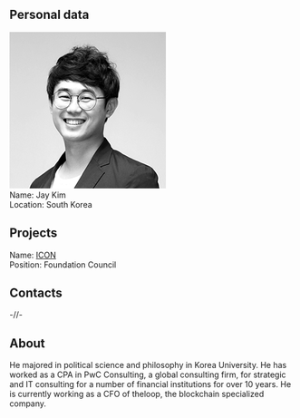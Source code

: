 ## Personal data
![ photo](photo/jay_kim.jpg)  
Name: Jay Kim  
Location: South Korea
## Projects 
Name: [ICON](../projects/icon.md)  
Position: Foundation Council 
## Contacts
-//-
## About
He majored in political science and philosophy in Korea University. He has worked as a CPA in PwC Consulting, a global consulting firm, for strategic and IT consulting for a number of financial institutions for over 10 years. He is currently working as a CFO of theloop, the blockchain specialized company.

